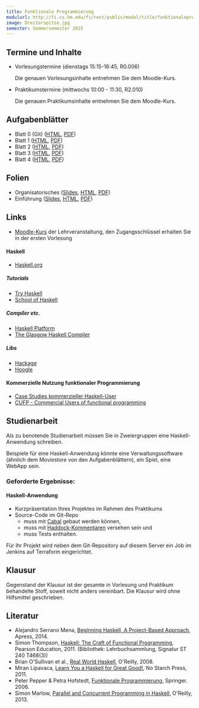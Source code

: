 ```yaml
---
title: Funktionale Programmierung
modulurl: http://fi.cs.hm.edu/fi/rest/public/modul/title/funktionaleprogrammierung
image: Dreitorspitze.jpg
semester: Sommersemester 2015
---
```


<div class="row">
<div class="span6">

## Termine und Inhalte

-   Vorlesungstermine (dienstags 15:15-16:45, R0.006)

    Die genauen Vorlesungsinhalte entnehmen Sie dem Moodle-Kurs.

-   Praktikumstermine (mittwochs 10:00 - 11:30, R2.010)

    Die genauen Praktikumsinhalte entnehmen Sie dem Moodle-Kurs.

## Aufgabenblätter

-   Blatt 0 (Git) ([HTML](/lectures/fun/html/Blatt00.html),
             [PDF](/lectures/fun/pdf/Blatt00.pdf))
-   Blatt 1 ([HTML](/lectures/fun/html/Blatt01.html),
             [PDF](/lectures/fun/pdf/Blatt01.pdf))
-   Blatt 2 ([HTML](/lectures/fun/html/Blatt02.html),
             [PDF](/lectures/fun/pdf/Blatt02.pdf))
-   Blatt 3 ([HTML](/lectures/fun/html/Blatt03.html),
             [PDF](/lectures/fun/pdf/Blatt03.pdf))
-   Blatt 4 ([HTML](/lectures/fun/html/Blatt04.html),
             [PDF](/lectures/fun/pdf/Blatt04.pdf))

## Folien

-   Organisatorisches
    ([Slides](/lectures/fun/presentation/00_Organisatorisches.html),
    [HTML](/lectures/fun/html/00_Organisatorisches.html),
    [PDF](/lectures/fun/pdf/00_Organisatorisches.pdf))
-   Einführung
    ([Slides](/lectures/fun/presentation/01_Introduction.html),
    [HTML](/lectures/fun/html/01_Introduction.html),
    [PDF](/lectures/fun/pdf/01_Introduction.pdf))

## Links

-   [Moodle-Kurs](https://moodle.hm.edu/course/view.php?id=5992) der
    Lehrveranstaltung, den Zugangsschlüssel erhalten Sie in der ersten Vorlesung

#### Haskell

-   [Haskell.org](http://haskell.org/)

##### Tutorials

-   [Try Haskell](http://tryhaskell.org/)
-   [School of Haskell](https://haskell.fpcomplete.com/school)

##### Compiler etc.

-   [Haskell Platform](http://www.haskell.org/platform/)
-   [The Glasgow Haskell Compiler](http://www.haskell.org/ghc/)

##### Libs

-   [Hackage](http://hackage.haskell.org/)
-   [Hoogle](http://www.haskell.org/hoogle/)

#### Kommerzielle Nutzung funktionaler Programmierung

-   [Case Studies kommerzieller Haskell-User](http://fpcomplete.com/technology/case-studies/)
-   [CUFP - Commercial Users of functional programming](http://cufp.org/)

</div>
<div class="span6">

## Studienarbeit

Als zu benotende Studienarbeit müssen Sie in Zweiergruppen eine Haskell-Anwendung
schreiben.

Beispiele für eine Haskell-Anwendung könnte eine Verwaltungssoftware (ähnlich dem Moviestore von den Aufgabenblättern), ein Spiel, eine WebApp sein.

### Geforderte Ergebnisse:

#### Haskell-Anwendung

-   Kurzpräsentation Ihres Projektes im Rahmen des Praktikums
-   Source-Code im Git-Repo
    -   muss mit [Cabal](http://www.haskell.org/cabal/) gebaut werden können,
    -   muss mit [Haddock-Kommentaren](http://www.haskell.org/haddock/) versehen sein und
    -   muss Tests enthalten.

Für Ihr Projekt wird neben dem Git-Repository auf diesem Server ein Job im
Jenkins auf Terraform eingerichtet.

## Klausur

Gegenstand der Klausur ist der gesamte in Vorlesung und Praktikum
behandelte Stoff, soweit nicht anders vereinbart. Die Klausur
wird ohne Hilfsmittel geschrieben.

## Literatur

-   Alejandro Serrano Mena, [Beginning Haskell, A Project-Based Approach](http://www.apress.com/9781430262503), Apress, 2014.
-   Simon Thompson, [Haskell: The Craft of Functional Programming](http://www.haskellcraft.com/craft3e/Home.html), Pearson Education, 2011.
    (Bibliothek: Lehrbuchsammlung, Signatur ST 240 T468(3))
-   Brian O'Sullivan et al., [Real World Haskell](http://book.realworldhaskell.org/read/), O'Reilly, 2008.
-   Miran Lipavaca, [Learn You a Haskell for Great Good!](http://learnyouahaskell.com/chapters), No Starch Press, 2011.
-   Peter Pepper & Petra Hofstedt, [Funktionale Programmierung](http://link.springer.com/book/10.1007/3-540-34796-8/page/1), Springer. 2006.
-   Simon Marlow, [Parallel and Concurrent Programming in Haskell](http://chimera.labs.oreilly.com/books/1230000000929/index.html), O'Reilly, 2013.

</div>
</div>
